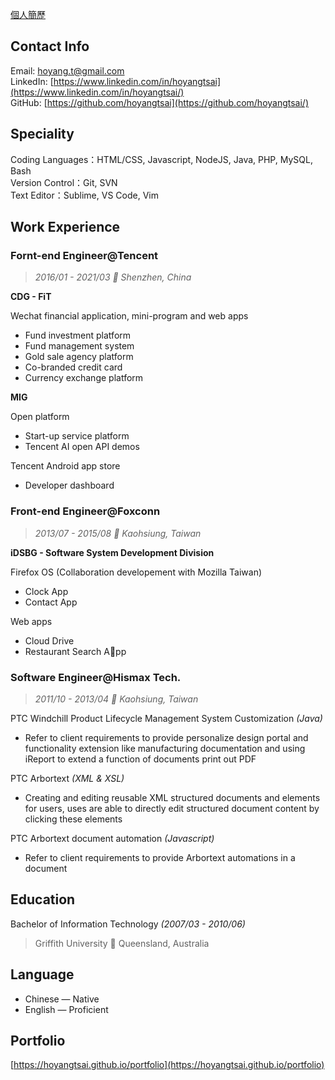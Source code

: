 <a class="link" href="README.zh-tw">個人簡歷</a>

## Contact Info

Email: [hoyang.t@gmail.com](mailto:hoyang.t@gmail.com)  
LinkedIn: [https://www.linkedin.com/in/hoyangtsai](https://www.linkedin.com/in/hoyangtsai/)  
GitHub: [https://github.com/hoyangtsai](https://github.com/hoyangtsai/)

## Speciality

Coding Languages：HTML/CSS, Javascript, NodeJS, Java, PHP, MySQL, Bash  
Version Control：Git, SVN  
Text Editor：Sublime, VS Code, Vim  

## Work Experience

### Fornt-end Engineer@Tencent

> _2016/01 - 2021/03 📍 Shenzhen, China_

**CDG - FiT**

Wechat financial application, mini-program and web apps

- Fund investment platform
- Fund management system
- Gold sale agency platform
- Co-branded credit card
- Currency exchange platform

**MIG**

Open platform

- Start-up service platform
- Tencent AI open API demos

Tencent Android app store

- Developer dashboard

### Front-end Engineer@Foxconn

> _2013/07 - 2015/08 📍 Kaohsiung, Taiwan_

**iDSBG - Software System Development Division**

Firefox OS (Collaboration developement with Mozilla Taiwan)

- Clock App
- Contact App

Web apps

- Cloud Drive
- Restaurant Search App

### Software Engineer@Hismax Tech.

> _2011/10 - 2013/04 📍 Kaohsiung, Taiwan_

PTC Windchill Product Lifecycle Management System Customization _(Java)_

- Refer to client requirements to provide personalize design portal and functionality extension like manufacturing documentation and using iReport to extend a function of documents print out PDF

PTC Arbortext _(XML & XSL)_

- Creating and editing reusable XML structured documents and elements for users, uses are able to directly edit structured document content by clicking these elements

PTC Arbortext document automation _(Javascript)_

- Refer to client requirements to provide Arbortext automations in a document

## Education

Bachelor of Information Technology _(2007/03 - 2010/06)_
> Griffith University 📍 Queensland, Australia

## Language

- Chinese — Native
- English — Proficient

## Portfolio

[https://hoyangtsai.github.io/portfolio](https://hoyangtsai.github.io/portfolio)
